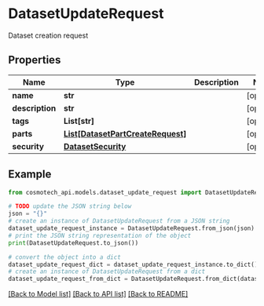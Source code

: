 # DatasetUpdateRequest

Dataset creation request

## Properties

Name | Type | Description | Notes
------------ | ------------- | ------------- | -------------
**name** | **str** |  | [optional] 
**description** | **str** |  | [optional] 
**tags** | **List[str]** |  | [optional] 
**parts** | [**List[DatasetPartCreateRequest]**](DatasetPartCreateRequest.md) |  | [optional] 
**security** | [**DatasetSecurity**](DatasetSecurity.md) |  | [optional] 

## Example

```python
from cosmotech_api.models.dataset_update_request import DatasetUpdateRequest

# TODO update the JSON string below
json = "{}"
# create an instance of DatasetUpdateRequest from a JSON string
dataset_update_request_instance = DatasetUpdateRequest.from_json(json)
# print the JSON string representation of the object
print(DatasetUpdateRequest.to_json())

# convert the object into a dict
dataset_update_request_dict = dataset_update_request_instance.to_dict()
# create an instance of DatasetUpdateRequest from a dict
dataset_update_request_from_dict = DatasetUpdateRequest.from_dict(dataset_update_request_dict)
```
[[Back to Model list]](../README.md#documentation-for-models) [[Back to API list]](../README.md#documentation-for-api-endpoints) [[Back to README]](../README.md)


